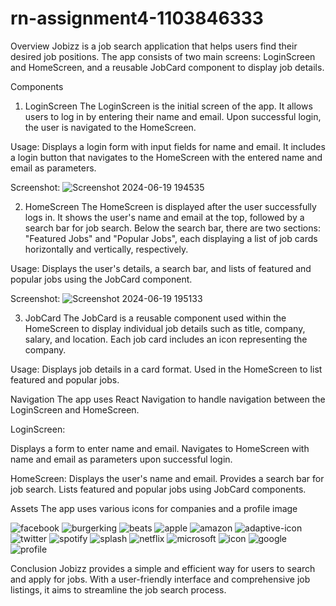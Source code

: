 # rn-assignment4-1103846333
 
Overview
Jobizz is a job search application that helps users find their desired job positions. The app consists of two main screens: LoginScreen and HomeScreen, and a reusable JobCard component to display job details.

Components
1. LoginScreen
The LoginScreen is the initial screen of the app. It allows users to log in by entering their name and email. Upon successful login, the user is navigated to the HomeScreen.

Usage: Displays a login form with input fields for name and email. It includes a login button that navigates to the HomeScreen with the entered name and email as parameters.

Screenshot:
![Screenshot 2024-06-19 194535](https://github.com/davidkandaaaa/rn-assignment4-11038463/assets/149037120/811a8ffb-cfa9-429b-81e0-60c6aca523de)

2. HomeScreen
The HomeScreen is displayed after the user successfully logs in. It shows the user's name and email at the top, followed by a search bar for job search. Below the search bar, there are two sections: "Featured Jobs" and "Popular Jobs", each displaying a list of job cards horizontally and vertically, respectively.

Usage: Displays the user's details, a search bar, and lists of featured and popular jobs using the JobCard component.

Screenshot:
![Screenshot 2024-06-19 195133](https://github.com/davidkandaaaa/rn-assignment4-11038463/assets/149037120/dde7fa43-c5c1-4595-902b-8cad0bfa0b7a)

3. JobCard
The JobCard is a reusable component used within the HomeScreen to display individual job details such as title, company, salary, and location. Each job card includes an icon representing the company.

Usage: Displays job details in a card format. Used in the HomeScreen to list featured and popular jobs.


Navigation
The app uses React Navigation to handle navigation between the LoginScreen and HomeScreen.

LoginScreen:

Displays a form to enter name and email.
Navigates to HomeScreen with name and email as parameters upon successful login.

HomeScreen:
Displays the user's name and email.
Provides a search bar for job search.
Lists featured and popular jobs using JobCard components.

Assets
The app uses various icons for companies and a profile image

![facebook](https://github.com/davidkandaaaa/rn-assignment4-11038463/assets/149037120/6bed7fec-1612-44bb-880b-932aa8ecc020)
![burgerking](https://github.com/davidkandaaaa/rn-assignment4-11038463/assets/149037120/1ccd6ce2-c6c4-46aa-bf2b-a2ac56d2ad00)
![beats](https://github.com/davidkandaaaa/rn-assignment4-11038463/assets/149037120/5eeb2eed-0bfd-4005-b61f-5517b6b71803)
![apple](https://github.com/davidkandaaaa/rn-assignment4-11038463/assets/149037120/8cba792b-4f09-4624-ba25-f72666f76e81)
![amazon](https://github.com/davidkandaaaa/rn-assignment4-11038463/assets/149037120/76b061cb-a116-4cda-8db3-40051213aad9)
![adaptive-icon](https://github.com/davidkandaaaa/rn-assignment4-11038463/assets/149037120/f9bbe798-62ee-427f-90d0-50c26834d0c9)
![twitter](https://github.com/davidkandaaaa/rn-assignment4-11038463/assets/149037120/e0b39ba4-7c19-41ba-ab9b-47570be01169)
![spotify](https://github.com/davidkandaaaa/rn-assignment4-11038463/assets/149037120/cb569c9e-aa26-4533-bb61-7ee54cafdfcd)
![splash](https://github.com/davidkandaaaa/rn-assignment4-11038463/assets/149037120/5d9ffd73-4d12-45a7-92a5-7ea08f44b49e)
![netflix](https://github.com/davidkandaaaa/rn-assignment4-11038463/assets/149037120/796f94cb-bc75-4eb8-87c8-3a1b784094d2)
![microsoft](https://github.com/davidkandaaaa/rn-assignment4-11038463/assets/149037120/b5e65558-d2f2-4def-abe9-bf6eedfb1ba5)
![icon](https://github.com/davidkandaaaa/rn-assignment4-11038463/assets/149037120/5608b0f4-2e9a-4fc0-be1e-bf1c8b2fad32)
![google](https://github.com/davidkandaaaa/rn-assignment4-11038463/assets/149037120/c05c41ad-187d-4a0a-a25b-1e5ecb66ee79)
![profile](https://github.com/davidkandaaaa/rn-assignment4-11038463/assets/149037120/09c56ecc-11ac-43c2-8006-cd0417b049a5)


Conclusion
Jobizz provides a simple and efficient way for users to search and apply for jobs. With a user-friendly interface and comprehensive job listings, it aims to streamline the job search process.
